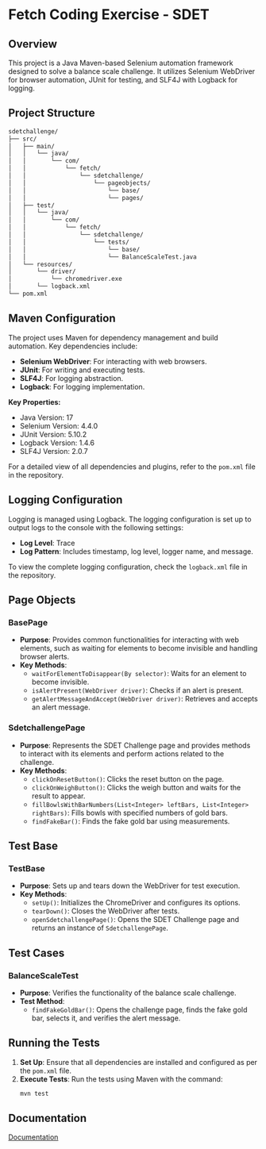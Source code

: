 # Fetch Coding Exercise - SDET

## Overview

This project is a Java Maven-based Selenium automation framework designed to solve a balance scale challenge. It utilizes Selenium WebDriver for browser automation, JUnit for testing, and SLF4J with Logback for logging.

## Project Structure
```sh
sdetchallenge/
├── src/
│   ├── main/
│   │   └── java/
│   │       └── com/
│   │           └── fetch/
│   │               └── sdetchallenge/
│   │                   └── pageobjects/
│   │                       └── base/
│   │                       └── pages/
│   ├── test/
│   │   └── java/
│   │       └── com/
│   │           └── fetch/
│   │               └── sdetchallenge/
│   │                   └── tests/
│   │                       └── base/
│   │                       └── BalanceScaleTest.java
│   └── resources/
│       └── driver/
│           └── chromedriver.exe
│       └── logback.xml
└── pom.xml
```

## Maven Configuration

The project uses Maven for dependency management and build automation. Key dependencies include:

- **Selenium WebDriver**: For interacting with web browsers.
- **JUnit**: For writing and executing tests.
- **SLF4J**: For logging abstraction.
- **Logback**: For logging implementation.

**Key Properties:**

- Java Version: 17
- Selenium Version: 4.4.0
- JUnit Version: 5.10.2
- Logback Version: 1.4.6
- SLF4J Version: 2.0.7

For a detailed view of all dependencies and plugins, refer to the `pom.xml` file in the repository.

## Logging Configuration

Logging is managed using Logback. The logging configuration is set up to output logs to the console with the following settings:

- **Log Level**: Trace
- **Log Pattern**: Includes timestamp, log level, logger name, and message.

To view the complete logging configuration, check the `logback.xml` file in the repository.

## Page Objects

### BasePage

- **Purpose**: Provides common functionalities for interacting with web elements, such as waiting for elements to become invisible and handling browser alerts.
- **Key Methods**:
  - `waitForElementToDisappear(By selector)`: Waits for an element to become invisible.
  - `isAlertPresent(WebDriver driver)`: Checks if an alert is present.
  - `getAlertMessageAndAccept(WebDriver driver)`: Retrieves and accepts an alert message.

### SdetchallengePage

- **Purpose**: Represents the SDET Challenge page and provides methods to interact with its elements and perform actions related to the challenge.
- **Key Methods**:
  - `clickOnResetButton()`: Clicks the reset button on the page.
  - `clickOnWeighButton()`: Clicks the weigh button and waits for the result to appear.
  - `fillBowlsWithBarNumbers(List<Integer> leftBars, List<Integer> rightBars)`: Fills bowls with specified numbers of gold bars.
  - `findFakeBar()`: Finds the fake gold bar using measurements.

## Test Base

### TestBase

- **Purpose**: Sets up and tears down the WebDriver for test execution.
- **Key Methods**:
  - `setUp()`: Initializes the ChromeDriver and configures its options.
  - `tearDown()`: Closes the WebDriver after tests.
  - `openSdetchallengePage()`: Opens the SDET Challenge page and returns an instance of `SdetchallengePage`.

## Test Cases

### BalanceScaleTest

- **Purpose**: Verifies the functionality of the balance scale challenge.
- **Test Method**:
  - `findFakeGoldBar()`: Opens the challenge page, finds the fake gold bar, selects it, and verifies the alert message.

## Running the Tests

1. **Set Up**: Ensure that all dependencies are installed and configured as per the `pom.xml` file.
2. **Execute Tests**: Run the tests using Maven with the command:
   ```sh
   mvn test
## Documentation

[Documentation](https://linktodocumentation)

